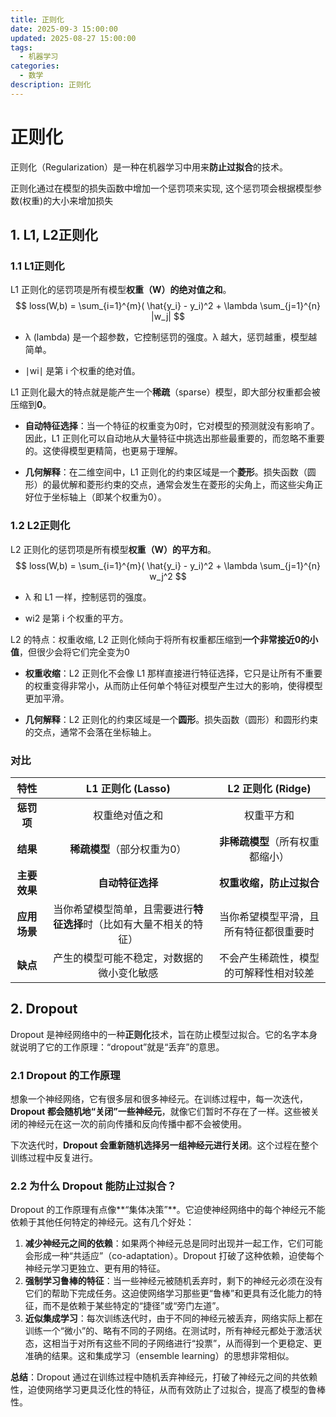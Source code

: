 ```yaml
---
title: 正则化
date: 2025-09-3 15:00:00
updated: 2025-08-27 15:00:00
tags:
  - 机器学习
categories:
  - 数学
description: 正则化
---
```

# 正则化

正则化（Regularization）是一种在机器学习中用来**防止过拟合**的技术。

正则化通过在模型的损失函数中增加一个惩罚项来实现, 这个惩罚项会根据模型参数(权重)的大小来增加损失

##  1. L1, L2正则化

###  1.1 L1正则化

L1 正则化的惩罚项是所有模型**权重（W）的绝对值之和**。
$$
loss(W,b) = \sum_{i=1}^{m}( \hat{y_i} - y_i)^2 + \lambda \sum_{j=1}^{n} |w_j|
$$

- λ (lambda) 是一个超参数，它控制惩罚的强度。λ 越大，惩罚越重，模型越简单。

- ∣wi∣ 是第 i 个权重的绝对值。

L1 正则化最大的特点就是能产生一个**稀疏**（sparse）模型，即大部分权重都会被压缩到**0**。

- **自动特征选择**：当一个特征的权重变为0时，它对模型的预测就没有影响了。因此，L1 正则化可以自动地从大量特征中挑选出那些最重要的，而忽略不重要的。这使得模型更精简，也更易于理解。

- **几何解释**：在二维空间中，L1 正则化的约束区域是一个**菱形**。损失函数（圆形）的最优解和菱形约束的交点，通常会发生在菱形的尖角上，而这些尖角正好位于坐标轴上（即某个权重为0）。



###  1.2 L2正则化

L2 正则化的惩罚项是所有模型**权重（W）的平方和**。
$$
loss(W,b) = \sum_{i=1}^{m}( \hat{y_i} - y_i)^2 + \lambda \sum_{j=1}^{n} w_j^2
$$

- λ 和 L1 一样，控制惩罚的强度。

- wi2 是第 i 个权重的平方。

L2 的特点：权重收缩, L2 正则化倾向于将所有权重都压缩到**一个非常接近0的小值**，但很少会将它们完全变为0

- **权重收缩**：L2 正则化不会像 L1 那样直接进行特征选择，它只是让所有不重要的权重变得非常小，从而防止任何单个特征对模型产生过大的影响，使得模型更加平滑。

- **几何解释**：L2 正则化的约束区域是一个**圆形**。损失函数（圆形）和圆形约束的交点，通常不会落在坐标轴上。

###  对比

|     特性     |                      L1 正则化 (Lasso)                       |           L2 正则化 (Ridge)            |
| :----------: | :----------------------------------------------------------: | :------------------------------------: |
|  **惩罚项**  |                        权重绝对值之和                        |               权重平方和               |
|   **结果**   |                 **稀疏模型**（部分权重为0）                  |    **非稀疏模型**（所有权重都缩小）    |
| **主要效果** |                       **自动特征选择**                       |        **权重收缩，防止过拟合**        |
| **应用场景** | 当你希望模型简单，且需要进行**特征选择**时（比如有大量不相关的特征） | 当你希望模型平滑，且所有特征都很重要时 |
|   **缺点**   |          产生的模型可能不稳定，对数据的微小变化敏感          | 不会产生稀疏性，模型的可解释性相对较差 |

##  2. Dropout

Dropout 是神经网络中的一种**正则化**技术，旨在防止模型过拟合。它的名字本身就说明了它的工作原理：“dropout”就是“丢弃”的意思。

### 2.1 Dropout 的工作原理

想象一个神经网络，它有很多层和很多神经元。在训练过程中，每一次迭代，**Dropout 都会随机地“关闭”一些神经元**，就像它们暂时不存在了一样。这些被关闭的神经元在这一次的前向传播和反向传播中都不会被使用。

下次迭代时，**Dropout 会重新随机选择另一组神经元进行关闭**。这个过程在整个训练过程中反复进行。

### 2.2 为什么 Dropout 能防止过拟合？

Dropout 的工作原理有点像**“集体决策”**。它迫使神经网络中的每个神经元不能依赖于其他任何特定的神经元。这有几个好处：

1. **减少神经元之间的依赖**：如果两个神经元总是同时出现并一起工作，它们可能会形成一种“共适应”（co-adaptation）。Dropout 打破了这种依赖，迫使每个神经元学习更独立、更有用的特征。
2. **强制学习鲁棒的特征**：当一些神经元被随机丢弃时，剩下的神经元必须在没有它们的帮助下完成任务。这迫使网络学习那些更“鲁棒”和更具有泛化能力的特征，而不是依赖于某些特定的“捷径”或“旁门左道”。
3. **近似集成学习**：每次训练迭代时，由于不同的神经元被丢弃，网络实际上都在训练一个“微小”的、略有不同的子网络。在测试时，所有神经元都处于激活状态，这相当于对所有这些不同的子网络进行“投票”，从而得到一个更稳定、更准确的结果。这和集成学习（ensemble learning）的思想非常相似。

**总结**：Dropout 通过在训练过程中随机丢弃神经元，打破了神经元之间的共依赖性，迫使网络学习更具泛化性的特征，从而有效防止了过拟合，提高了模型的鲁棒性。
